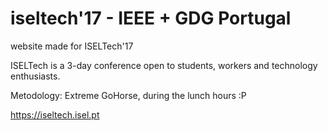 # iseltech'17 - IEEE + GDG Portugal

website made for ISELTech'17 

ISELTech is a 3-day conference open to students, workers and technology enthusiasts.


Metodology: Extreme GoHorse, during the lunch hours :P 

https://iseltech.isel.pt
